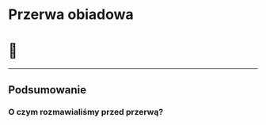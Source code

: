 <!-- .slide: data-background="#cf802a" -->
# Przerwa obiadowa

# &#127837; <!-- .element style="font-size: 5em"-->

___

## Podsumowanie

### O czym rozmawialiśmy przed przerwą?

